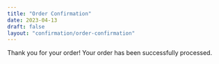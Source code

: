 ```yaml
---
title: "Order Confirmation"
date: 2023-04-13
draft: false
layout: "confirmation/order-confirmation"
---
```


Thank you for your order! Your order has been successfully processed.
